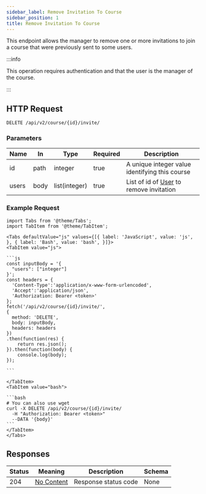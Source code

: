 ```yaml
---
sidebar_label: Remove Invitation To Course
sidebar_position: 1
title: Remove Invitation To Course
---
```


This endpoint allows the manager to remove one or more invitations to join a course that were previously sent to some
users.

:::info

This operation requires authentication and that the user is the manager of the course.

:::

## HTTP Request

`DELETE /api/v2/course/{id}/invite/`

### Parameters

| Name  | In   | Type          | Required | Description                                                                   |
|-------|------|---------------|----------|-------------------------------------------------------------------------------|
| id    | path | integer       | true     | A unique integer value identifying this course                                |
| users | body | list(integer) | true     | List of id of [User](/docs/apireference/v2/schemas/user) to remove invitation |

### Example Request

````mdx-code-block
import Tabs from '@theme/Tabs';
import TabItem from '@theme/TabItem';

<Tabs defaultValue="js" values={[{ label: 'JavaScript', value: 'js', }, { label: 'Bash', value: 'bash', }]}>
<TabItem value="js">

```js
const inputBody = '{
  "users": ["integer"]
}';
const headers = {
  'Content-Type':'application/x-www-form-urlencoded',
  'Accept':'application/json',
  'Authorization: Bearer <token>'
};
fetch('/api/v2/course/{id}/invite/',
{
  method: 'DELETE',
  body: inputBody,
  headers: headers
})
.then(function(res) {
    return res.json();
}).then(function(body) {
    console.log(body);
});

```

</TabItem>
<TabItem value="bash">

```bash
# You can also use wget
curl -X DELETE /api/v2/course/{id}/invite/
  -H "Authorization: Bearer <token>"
  --DATA '{body}'
```
</TabItem>
</Tabs>
````

## Responses

| Status | Meaning                                                         | Description          | Schema |
|--------|-----------------------------------------------------------------|----------------------|--------|
| 204    | [No Content](https://tools.ietf.org/html/rfc7231#section-6.3.5) | Response status code | None   |
